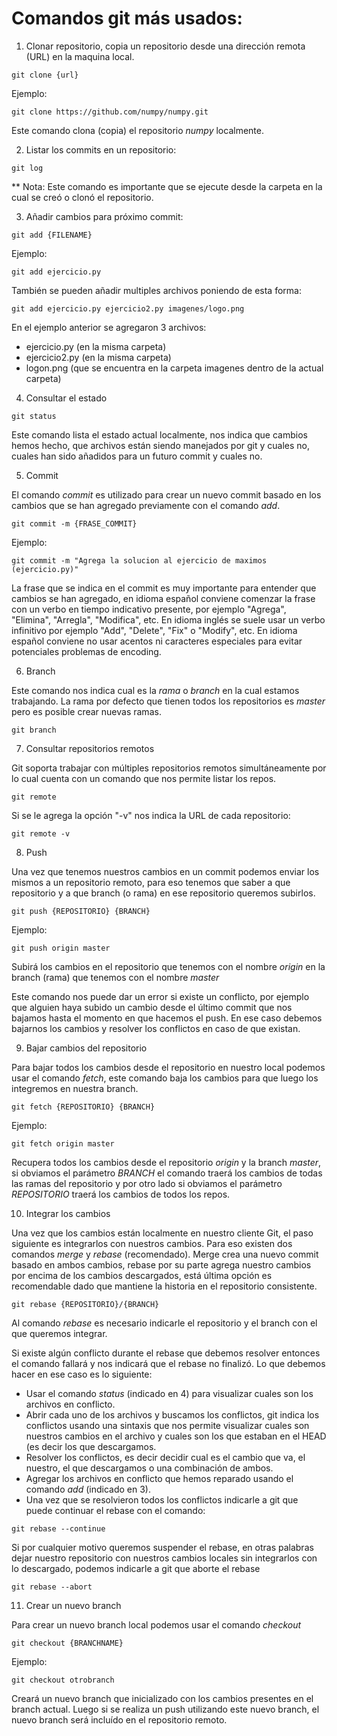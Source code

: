  
# Comandos git más usados:

1) Clonar repositorio, copia un repositorio desde una dirección remota (URL) en la maquina local.

```{r, engine='bash'}
git clone {url}
```

Ejemplo:

```{r, engine='bash'}
git clone https://github.com/numpy/numpy.git
```

Este comando clona (copia) el repositorio _numpy_ localmente.

2) Listar los commits en un repositorio:

```{r, engine='bash'}
git log
```

** Nota: Este comando es importante que se ejecute desde la carpeta en la cual se creó o clonó el repositorio.

3) Añadir cambios para próximo commit:

```{r, engine='bash'}
git add {FILENAME}
```

Ejemplo:

```{r, engine='bash'}
git add ejercicio.py
```

También se pueden añadir multiples archivos poniendo de esta forma:

```{r, engine='bash'}
git add ejercicio.py ejercicio2.py imagenes/logo.png
```
En el ejemplo anterior se agregaron 3 archivos:

- ejercicio.py (en la misma carpeta)
- ejercicio2.py (en la misma carpeta)
- logon.png (que se encuentra en la carpeta imagenes dentro de la actual carpeta)

4) Consultar el estado 

```{r, engine='bash'}
git status 
```

Este comando lista el estado actual localmente, nos indica que cambios hemos hecho, que archivos están siendo manejados por git y cuales no, cuales han sido añadidos para un futuro commit y cuales no.

5) Commit

El comando _commit_ es utilizado para crear un nuevo commit basado en los cambios que se han agregado previamente con el comando _add_.

```{r, engine='bash'}
git commit -m {FRASE_COMMIT} 
```

Ejemplo:

```{r, engine='bash'}
git commit -m "Agrega la solucion al ejercicio de maximos (ejercicio.py)" 
```

La frase que se indica en el commit es muy importante para entender que cambios se han agregado, en idioma español conviene comenzar la frase con un verbo en tiempo indicativo presente, por ejemplo "Agrega", "Elimina", "Arregla", "Modifica", etc. En idioma inglés se suele usar un verbo infinitivo por ejemplo "Add", "Delete", "Fix" o "Modify", etc. 
En idioma español conviene no usar acentos ni caracteres especiales para evitar potenciales problemas de encoding.

6) Branch

Este comando nos indica cual es la _rama_ o _branch_ en la cual estamos trabajando. La rama por defecto que tienen todos los repositorios es _master_ pero es posible crear nuevas ramas.

```{r, engine='bash'}
git branch
```

7) Consultar repositorios remotos

Git soporta trabajar con múltiples repositorios remotos simultáneamente por lo cual cuenta con un comando que nos permite listar los repos.

```{r, engine='bash'}
git remote
```

Si se le agrega la opción "-v" nos indica la URL de cada repositorio:

```{r, engine='bash'}
git remote -v
```

8) Push

Una vez que tenemos nuestros cambios en un commit podemos enviar los mismos a un repositorio remoto, para eso tenemos que saber a que repositorio y a que branch (o rama) en ese repositorio queremos subirlos.

```{r, engine='bash'}
git push {REPOSITORIO} {BRANCH}
```

Ejemplo:

```{r, engine='bash'}
git push origin master
```

Subirá los cambios en el repositorio que tenemos con el nombre _origin_ en la branch (rama) que tenemos con el nombre _master_

Este comando nos puede dar un error si existe un conflicto, por ejemplo que alguien haya subido un cambio desde el último commit que nos bajamos hasta el momento en que hacemos el push. En ese caso debemos bajarnos los cambios y resolver los conflictos en caso de que existan.

9) Bajar cambios del repositorio

Para bajar todos los cambios desde el repositorio en nuestro local podemos usar el comando _fetch_, este comando baja los cambios para que luego los integremos en nuestra branch.

```{r, engine='bash'}
git fetch {REPOSITORIO} {BRANCH}
```

Ejemplo: 

```{r, engine='bash'}
git fetch origin master
```

Recupera todos los cambios desde el repositorio _origin_ y la branch _master_, si obviamos el parámetro _BRANCH_ el comando traerá los cambios de todas las ramas del repositorio y por otro lado si obviamos el parámetro _REPOSITORIO_ traerá los cambios de todos los repos.

10) Integrar los cambios

Una vez que los cambios están localmente en nuestro cliente Git, el paso siguiente es integrarlos con nuestros cambios. Para eso existen dos comandos _merge_ y _rebase_ (recomendado). Merge crea una nuevo commit basado en ambos cambios, rebase por su parte agrega nuestro cambios por encima de los cambios descargados, está última opción es recomendable dado que mantiene la historia en el repositorio consistente.

```{r, engine='bash'}
git rebase {REPOSITORIO}/{BRANCH}
```

Al comando _rebase_ es necesario indicarle el repositorio y el branch con el que queremos integrar.

Si existe algún conflicto durante el rebase que debemos resolver entonces el comando fallará y nos indicará que el rebase no finalizó. Lo que debemos hacer en ese caso es lo siguiente:

- Usar el comando _status_ (indicado en 4) para visualizar cuales son los archivos en conflicto.
- Abrir cada uno de los archivos y buscamos los conflictos, git indica los conflictos usando una sintaxis que nos permite visualizar cuales son nuestros cambios en el archivo y cuales son los que estaban en el HEAD (es decir los que descargamos.
- Resolver los conflictos, es decir decidir cual es el cambio que va, el nuestro, el que descargamos o una combinación de ambos.
- Agregar los archivos en conflicto que hemos reparado usando el comando _add_ (indicado en 3).
- Una vez que se resolvieron todos los conflictos indicarle a git que puede continuar el rebase con el comando:

```{r, engine='bash'}
git rebase --continue
```

Si por cualquier motivo queremos suspender el rebase, en otras palabras dejar nuestro repositorio con nuestros cambios locales sin integrarlos con lo descargado, podemos indicarle a git que aborte el rebase

```{r, engine='bash'}
git rebase --abort
```

11) Crear un nuevo branch

Para crear un nuevo branch local podemos usar el comando _checkout_

```{r, engine='bash'}
git checkout {BRANCHNAME}
```

Ejemplo:

```{r, engine='bash'}
git checkout otrobranch
```

Creará un nuevo branch que inicializado con los cambios presentes en el branch actual. Luego si se realiza un push utilizando este nuevo branch, el nuevo branch será incluído en el repositorio remoto.
